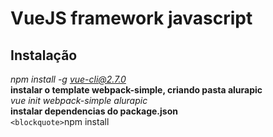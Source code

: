 # VueJS framework javascript
## Instalação
*npm install -g vue-cli@2.7.0*<br>
<b>instalar o template webpack-simple, criando pasta alurapic</b><br>
*vue init webpack-simple alurapic*<br>
<b>instalar dependencias do package.json</b><br>
```<blockquote>```npm install

